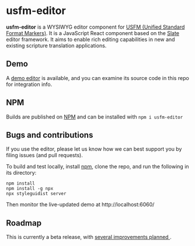 # usfm-editor
**usfm-editor** is a WYSIWYG editor component for [USFM (Unified Standard
Format Markers)](https://ubsicap.github.io/usfm/). It is a JavaScript React
component based on the [Slate](https://github.com/ianstormtaylor/slate) editor
framework. It aims to enable rich editing capabilities in new and existing
scripture translation applications.

## Demo
A [demo editor](https://friendsofagape.github.io/usfm-editor/) is available, 
and you can examine its source code in this repo for integration info.

## NPM
Builds are published on [NPM](https://www.npmjs.com/package/usfm-editor) and
can be installed with `npm i usfm-editor`

## Bugs and contributions
If you use the editor, please let us know how we can best support you by filing
issues (and pull requests).

To build and test locally, install [npm](https://www.npmjs.com/get-npm), clone
the repo, and run the following in its directory:
```shell
npm install
npm install -g npx
npx styleguidist server
```
Then monitor the live-updated demo at http://localhost:6060/

## Roadmap
This is currently a beta release, with [several improvements planned
](https://github.com/friendsofagape/usfm-editor/wiki/Roadmap).
